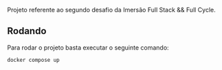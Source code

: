 Projeto referente ao segundo desafio da Imersão Full Stack && Full Cycle.

## Rodando
Para rodar o projeto basta executar o seguinte comando:
```bash
docker compose up
```